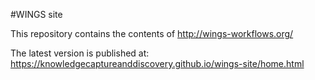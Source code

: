 #WINGS site

This repository contains the contents of http://wings-workflows.org/

The latest version is published at: https://knowledgecaptureanddiscovery.github.io/wings-site/home.html